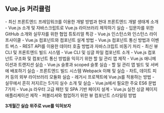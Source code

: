 ## Vue.js 커리큘럼

\- 최신 프론트엔드 프레임워크를 이용한 개발 방법과 현대 프론트엔드 개발 생태계 소개
\- Vue.js 소개 및 자바스크립트로 Vue.js 라이브러리 제작하기 실습
\- 입문자를 위한 GitHub 소개와 실무자를 위한 협업 튜토리얼 특강
\- Vue.js 인스턴스와 인스턴스 라이프사이클
\- Vue.js 컴포넌트와 컴포넌트 설계 방법
\- Vue.js 컴포넌트 통신 방법과 이벤트 버스
\- REST API를 이용한 데이터 호출 방법과 자바스크립트 비동기 처리
\- 최신 뷰 CLI 및 프론트엔드 빌드 시스템
\- Vue CLI 및 싱글 파일 컴포넌트 소개
\- Vue.js 컴포넌트 구조화 및 컴포넌트 통신 방법을 익히기 위한 할 일 관리 앱 제작
\- Vue.js 애니메이션과 트랜지션 실습
\- Vue.js 슬롯과 scoped 슬롯 실습
\- 할 일 관리 앱 빌드 및 서버에 배포하기 실습
\- 프론트엔드 빌드 시스템 Webpack 이해 및 실습
\- 차트, 데이트 피커 등의 외부 라이브러리 모듈화 실습
\- 레거시 프로젝트에 Vue.js를 적용하는 방법
\- 실무에서 흔히 저지르는 5가지 실수 소개 및 실습
\- Vue.js에서 필요한 주요 ES6 문법 7가지
\- Vue.js 라우터 고급 패턴 및 SPA 기반 페이지 설계
\- Vue.js 실전 싱글 페이지 애플리케이션 제작
\- 퍼블리셔와 협업하기 위한 뷰 컴포넌트 스타일링 방법



**3개월간 실습 위주로 vue를 익혀보자**